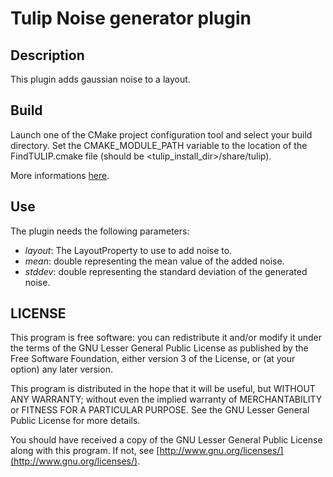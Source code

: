 # Tulip Noise generator plugin

## Description

This plugin adds gaussian noise to a layout.

## Build

Launch one of the CMake project configuration tool and select your build directory. Set the CMAKE_MODULE_PATH variable to the location of the FindTULIP.cmake file (should be &lt;tulip_install_dir&gt;/share/tulip).

More informations [here](http://tulip.labri.fr/TulipDrupal/?q=node/1481).

## Use

The plugin needs the following parameters:

 * _layout_: The LayoutProperty to use to add noise to.
 * _mean_: double representing the mean value of the added noise.
 * _stddev_: double representing the standard deviation of the generated noise.

## LICENSE

This program is free software: you can redistribute it and/or modify it under the terms of the GNU Lesser General Public License as published by the Free Software Foundation, either version 3 of the License, or (at your option) any later version.

This program is distributed in the hope that it will be useful, but WITHOUT ANY WARRANTY; without even the implied warranty of MERCHANTABILITY or FITNESS FOR A PARTICULAR PURPOSE. See the GNU Lesser General Public License for more details.

You should have received a copy of the GNU Lesser General Public License along with this program. If not, see [http://www.gnu.org/licenses/](http://www.gnu.org/licenses/).

